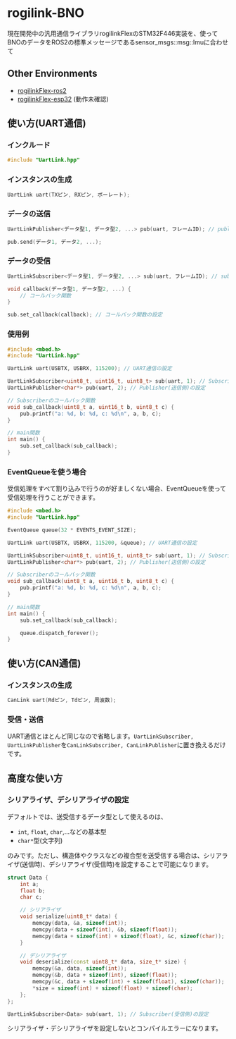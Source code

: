 # rogilink-BNO

現在開発中の汎用通信ライブラリrogilinkFlexのSTM32F446実装を、使ってBNOのデータをROS2の標準メッセージであるsensor_msgs::msg::Imuに合わせて

## Other Environments

- [rogilinkFlex-ros2](https://github.com/KeioRoboticsAssociation/rogilinkFlex-ros2)
- [rogilinkFlex-esp32](https://github.com/KeioRoboticsAssociation/rogilinkFlex-esp32) (動作未確認)

## 使い方(UART通信)

### インクルード
```cpp
#include "UartLink.hpp"
```

### インスタンスの生成
```cpp
UartLink uart(TXピン, RXピン, ボーレート);
```

### データの送信
```cpp
UartLinkPublisher<データ型1, データ型2, ...> pub(uart, フレームID); // publisherの設定

pub.send(データ1, データ2, ...);
```

### データの受信
```cpp
UartLinkSubscriber<データ型1, データ型2, ...> sub(uart, フレームID); // subscriberの設定

void callback(データ型1, データ型2, ...) {
    // コールバック関数
}

sub.set_callback(callback); // コールバック関数の設定
```

### 使用例
```cpp
#include <mbed.h>
#include "UartLink.hpp"

UartLink uart(USBTX, USBRX, 115200); // UART通信の設定

UartLinkSubscriber<uint8_t, uint16_t, uint8_t> sub(uart, 1); // Subscriber(受信側)の設定
UartLinkPublisher<char*> pub(uart, 2); // Publisher(送信側)の設定

// Subscriberのコールバック関数
void sub_callback(uint8_t a, uint16_t b, uint8_t c) {
    pub.printf("a: %d, b: %d, c: %d\n", a, b, c);
}

// main関数
int main() {
    sub.set_callback(sub_callback);
}
```

### EventQueueを使う場合

受信処理をすべて割り込みで行うのが好ましくない場合、EventQueueを使って受信処理を行うことができます。

```cpp
#include <mbed.h>
#include "UartLink.hpp"

EventQueue queue(32 * EVENTS_EVENT_SIZE);

UartLink uart(USBTX, USBRX, 115200, &queue); // UART通信の設定

UartLinkSubscriber<uint8_t, uint16_t, uint8_t> sub(uart, 1); // Subscriber(受信側)の設定
UartLinkPublisher<char*> pub(uart, 2); // Publisher(送信側)の設定

// Subscriberのコールバック関数
void sub_callback(uint8_t a, uint16_t b, uint8_t c) {
    pub.printf("a: %d, b: %d, c: %d\n", a, b, c);
}

// main関数
int main() {
    sub.set_callback(sub_callback);

    queue.dispatch_forever();
}
```

## 使い方(CAN通信)

### インスタンスの生成
```cpp
CanLink uart(Rdピン, Tdピン, 周波数);
```

### 受信・送信

UART通信とほとんど同じなので省略します。`UartLinkSubscriber, UartLinkPublisher`を`CanLinkSubscriber, CanLinkPublisher`に置き換えるだけです。



## 高度な使い方

### シリアライザ、デシリアライザの設定

デフォルトでは、送受信するデータ型として使えるのは、
- `int`, `float`, `char`,...などの基本型
- `char*`型(文字列)

のみです。ただし、構造体やクラスなどの複合型を送受信する場合は、シリアライザ(送信時)、デシリアライザ(受信時)を設定することで可能になります。

```cpp
struct Data {
    int a;
    float b;
    char c;

    // シリアライザ
    void serialize(uint8_t* data) {
        memcpy(data, &a, sizeof(int));
        memcpy(data + sizeof(int), &b, sizeof(float));
        memcpy(data + sizeof(int) + sizeof(float), &c, sizeof(char));
    }

    // デシリアライザ
    void deserialize(const uint8_t* data, size_t* size) {
        memcpy(&a, data, sizeof(int));
        memcpy(&b, data + sizeof(int), sizeof(float));
        memcpy(&c, data + sizeof(int) + sizeof(float), sizeof(char));
        *size = sizeof(int) + sizeof(float) + sizeof(char);
    };
};

UartLinkSubscriber<Data> sub(uart, 1); // Subscriber(受信側)の設定
```
シリアライザ・デシリアライザを設定しないとコンパイルエラーになります。
